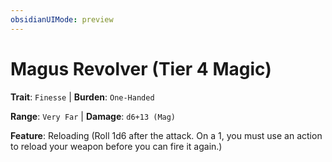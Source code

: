 ```yaml
---
obsidianUIMode: preview
---
```

# Magus Revolver (Tier 4 Magic)

**Trait**: `Finesse` | **Burden**: `One-Handed`

**Range**: `Very Far` | **Damage**: `d6+13 (Mag)`

**Feature**: Reloading (Roll 1d6 after the attack. On a 1, you must use an action to reload your weapon before you can fire it again.)